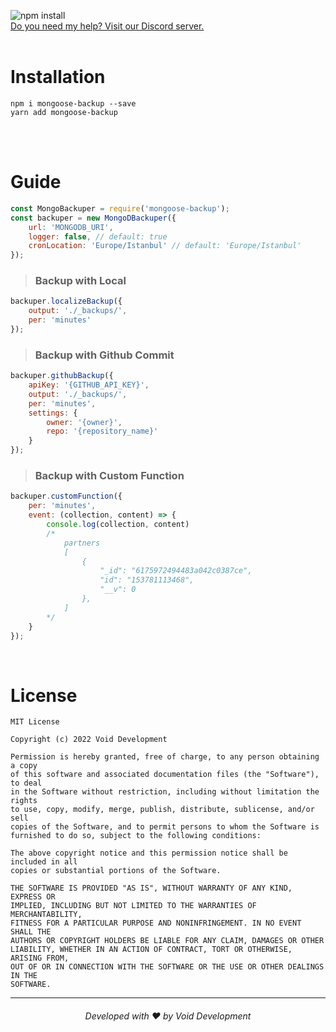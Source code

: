 ![npm install](https://nodei.co/npm/mongoose-backup.png?mini=false)<br/>
[Do you need my help? Visit our Discord server.](https://voiddevs.org/discord)
<br /><br />

# Installation
```console
npm i mongoose-backup --save
yarn add mongoose-backup
```
<br /><br />

# Guide

```js
const MongoBackuper = require('mongoose-backup');
const backuper = new MongoDBackuper({
    url: 'MONGODB_URI',
    logger: false, // default: true
    cronLocation: 'Europe/Istanbul' // default: 'Europe/Istanbul'
});
```

> ### Backup with Local
```js
backuper.localizeBackup({
    output: './_backups/', 
    per: 'minutes'
});
```

> ### Backup with Github Commit
```js
backuper.githubBackup({
    apiKey: '{GITHUB_API_KEY}',
    output: './_backups/', 
    per: 'minutes',
    settings: {
        owner: '{owner}',
        repo: '{repository_name}'
    }
});
```

> ### Backup with Custom Function
```js
backuper.customFunction({
    per: 'minutes', 
    event: (collection, content) => {
        console.log(collection, content)
        /*
            partners
            [
                {
                    "_id": "6175972494483a042c0387ce",
                    "id": "153781113468",
                    "__v": 0
                },
            ]
        */
    }
});
```
<br />

# License
```
MIT License

Copyright (c) 2022 Void Development

Permission is hereby granted, free of charge, to any person obtaining a copy
of this software and associated documentation files (the "Software"), to deal
in the Software without restriction, including without limitation the rights
to use, copy, modify, merge, publish, distribute, sublicense, and/or sell
copies of the Software, and to permit persons to whom the Software is
furnished to do so, subject to the following conditions:

The above copyright notice and this permission notice shall be included in all
copies or substantial portions of the Software.

THE SOFTWARE IS PROVIDED "AS IS", WITHOUT WARRANTY OF ANY KIND, EXPRESS OR
IMPLIED, INCLUDING BUT NOT LIMITED TO THE WARRANTIES OF MERCHANTABILITY,
FITNESS FOR A PARTICULAR PURPOSE AND NONINFRINGEMENT. IN NO EVENT SHALL THE
AUTHORS OR COPYRIGHT HOLDERS BE LIABLE FOR ANY CLAIM, DAMAGES OR OTHER
LIABILITY, WHETHER IN AN ACTION OF CONTRACT, TORT OR OTHERWISE, ARISING FROM,
OUT OF OR IN CONNECTION WITH THE SOFTWARE OR THE USE OR OTHER DEALINGS IN THE
SOFTWARE.
```

---
<h6 align="center">Developed with ❤️ by Void Development</h6>
